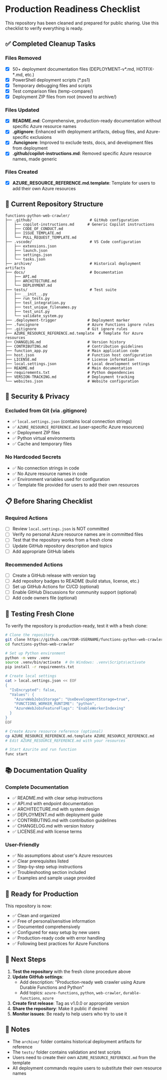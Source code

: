 # Production Readiness Checklist

This repository has been cleaned and prepared for public sharing. Use this checklist to verify everything is ready.

## ✅ Completed Cleanup Tasks

### Files Removed
- [x] 50+ deployment documentation files (DEPLOYMENT-v*.md, HOTFIX-*.md, etc.)
- [x] PowerShell deployment scripts (*.ps1)
- [x] Temporary debugging files and scripts
- [x] Test comparison files (temp-compare/)
- [x] Deployment ZIP files from root (moved to archive/)

### Files Updated
- [x] **README.md**: Comprehensive, production-ready documentation without specific Azure resource names
- [x] **.gitignore**: Enhanced with deployment artifacts, debug files, and Azure-specific exclusions
- [x] **.funcignore**: Improved to exclude tests, docs, and development files from deployment
- [x] **.github/copilot-instructions.md**: Removed specific Azure resource names, made generic

### Files Created
- [x] **AZURE_RESOURCE_REFERENCE.md.template**: Template for users to add their own Azure resources

## 📁 Current Repository Structure

```
functions-python-web-crawler/
├── .github/                          # GitHub configuration
│   ├── copilot-instructions.md      # Generic Copilot instructions
│   ├── CODE_OF_CONDUCT.md
│   ├── ISSUE_TEMPLATE.md
│   └── PULL_REQUEST_TEMPLATE.md
├── .vscode/                          # VS Code configuration
│   ├── extensions.json
│   ├── launch.json
│   ├── settings.json
│   └── tasks.json
├── archive/                          # Historical deployment artifacts
├── docs/                             # Documentation
│   ├── API.md
│   ├── ARCHITECTURE.md
│   └── DEPLOYMENT.md
├── tests/                            # Test suite
│   ├── __init__.py
│   ├── run_tests.py
│   ├── test_integration.py
│   ├── test_unique_filenames.py
│   ├── test_unit.py
│   └── validate_system.py
├── .deployment-trigger              # Deployment marker
├── .funcignore                      # Azure Functions ignore rules
├── .gitignore                       # Git ignore rules
├── AZURE_RESOURCE_REFERENCE.md.template  # Template for Azure resources
├── CHANGELOG.md                     # Version history
├── CONTRIBUTING.md                  # Contribution guidelines
├── function_app.py                  # Main application code
├── host.json                        # Function host configuration
├── LICENSE.md                       # License information
├── local.settings.json              # Local development settings
├── README.md                        # Main documentation
├── requirements.txt                 # Python dependencies
├── VERSION-TRACKING.md              # Deployment tracking
└── websites.json                    # Website configuration
```

## 🔐 Security & Privacy

### Excluded from Git (via .gitignore)
- ✅ `local.settings.json` (contains local connection strings)
- ✅ `AZURE_RESOURCE_REFERENCE.md` (user-specific Azure resources)
- ✅ Deployment ZIP files
- ✅ Python virtual environments
- ✅ Cache and temporary files

### No Hardcoded Secrets
- ✅ No connection strings in code
- ✅ No Azure resource names in code
- ✅ Environment variables used for configuration
- ✅ Template file provided for users to add their own resources

## 📋 Before Sharing Checklist

### Required Actions
- [ ] Review `local.settings.json` is NOT committed
- [ ] Verify no personal Azure resource names are in committed files
- [ ] Test that the repository works from a fresh clone
- [ ] Update GitHub repository description and topics
- [ ] Add appropriate GitHub labels

### Recommended Actions
- [ ] Create a GitHub release with version tag
- [ ] Add repository badges to README (build status, license, etc.)
- [ ] Set up GitHub Actions for CI/CD (optional)
- [ ] Enable GitHub Discussions for community support (optional)
- [ ] Add code owners file (optional)

## 🧪 Testing Fresh Clone

To verify the repository is production-ready, test it with a fresh clone:

```bash
# Clone the repository
git clone https://github.com/YOUR-USERNAME/functions-python-web-crawler.git
cd functions-python-web-crawler

# Set up Python environment
python -m venv .venv
source .venv/bin/activate  # On Windows: .venv\Scripts\activate
pip install -r requirements.txt

# Create local settings
cat > local.settings.json << EOF
{
  "IsEncrypted": false,
  "Values": {
    "AzureWebJobsStorage": "UseDevelopmentStorage=true",
    "FUNCTIONS_WORKER_RUNTIME": "python",
    "AzureWebJobsFeatureFlags": "EnableWorkerIndexing"
  }
}
EOF

# Create Azure resource reference (optional)
cp AZURE_RESOURCE_REFERENCE.md.template AZURE_RESOURCE_REFERENCE.md
# Edit AZURE_RESOURCE_REFERENCE.md with your resources

# Start Azurite and run function
func start
```

## 📚 Documentation Quality

### Complete Documentation
- ✅ README.md with clear setup instructions
- ✅ API.md with endpoint documentation
- ✅ ARCHITECTURE.md with system design
- ✅ DEPLOYMENT.md with deployment guide
- ✅ CONTRIBUTING.md with contribution guidelines
- ✅ CHANGELOG.md with version history
- ✅ LICENSE.md with license terms

### User-Friendly
- ✅ No assumptions about user's Azure resources
- ✅ Clear prerequisites listed
- ✅ Step-by-step setup instructions
- ✅ Troubleshooting section included
- ✅ Examples and sample usage provided

## 🎯 Ready for Production

This repository is now:
- ✅ Clean and organized
- ✅ Free of personal/sensitive information
- ✅ Documented comprehensively
- ✅ Configured for easy setup by new users
- ✅ Production-ready code with error handling
- ✅ Following best practices for Azure Functions

## 🚀 Next Steps

1. **Test the repository** with the fresh clone procedure above
2. **Update GitHub settings**:
   - Add description: "Production-ready web crawler using Azure Durable Functions and Python"
   - Add topics: `azure-functions`, `python`, `web-crawler`, `durable-functions`, `azure`
3. **Create first release**: Tag as v1.0.0 or appropriate version
4. **Share the repository**: Make it public if desired
5. **Monitor issues**: Be ready to help users who try to use it

## 📝 Notes

- The `archive/` folder contains historical deployment artifacts for reference
- The `tests/` folder contains validation and test scripts
- Users need to create their own `AZURE_RESOURCE_REFERENCE.md` from the template
- All deployment commands require users to substitute their own resource names
